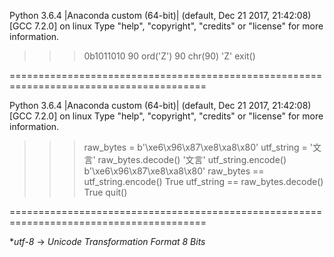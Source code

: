 Python 3.6.4 |Anaconda custom (64-bit)| (default, Dec 21 2017, 21:42:08) 
[GCC 7.2.0] on linux
Type "help", "copyright", "credits" or "license" for more information.
>>> 0b1011010
90
>>> ord('Z')
90
>>> chr(90)
'Z'
>>> exit()


========================================================================================


Python 3.6.4 |Anaconda custom (64-bit)| (default, Dec 21 2017, 21:42:08) 
[GCC 7.2.0] on linux
Type "help", "copyright", "credits" or "license" for more information.
>>> raw_bytes = b'\xe6\x96\x87\xe8\xa8\x80'
>>> utf_string = '文言'
>>> raw_bytes.decode()
'文言'
>>> utf_string.encode()
b'\xe6\x96\x87\xe8\xa8\x80'
>>> raw_bytes == utf_string.encode()
True
>>> utf_string == raw_bytes.decode()
True
>>> quit()


========================================================================================


**utf-8* -> *Unicode Transformation Format 8 Bits*
